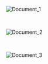 ![Document_1](https://github.com/user-attachments/assets/80f22a63-e07f-4927-9adf-5bdc40f1ebaf)

<br>

![Document_2](https://github.com/user-attachments/assets/8e0fbc89-ba6a-40b5-a1f8-1bf9841d86de)

<br>

![Document_3](https://github.com/user-attachments/assets/0e21de0c-9174-4d92-8294-0437cd05787b)

